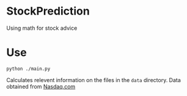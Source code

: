 # StockPrediction
Using math for stock advice

# Use
```
python ./main.py
```
Calculates relevent information on the files in the `data` directory.
Data obtained from [Nasdaq.com](https://www.nasdaq.com/market-activity/quotes/historical)

